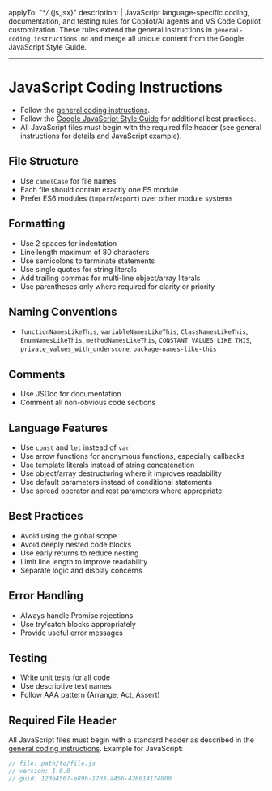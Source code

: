 <!-- file: .github/instructions/javascript.instructions.md -->
<!-- version: 1.1.0 -->
<!-- guid: 8e7d6c5b-4a3c-2d1e-0f9a-8b7c6d5e4f3a -->
<!-- DO NOT EDIT: This file is managed centrally in ghcommon repository -->
<!-- To update: Create an issue/PR in jdfalk/ghcommon -->

applyTo: "\*_/_.{js,jsx}" description: | JavaScript language-specific coding,
documentation, and testing rules for Copilot/AI agents and VS Code Copilot
customization. These rules extend the general instructions in
`general-coding.instructions.md` and merge all unique content from the Google
JavaScript Style Guide.

---

# JavaScript Coding Instructions

- Follow the [general coding instructions](general-coding.instructions.md).
- Follow the
  [Google JavaScript Style Guide](https://google.github.io/styleguide/jsguide.html)
  for additional best practices.
- All JavaScript files must begin with the required file header (see general
  instructions for details and JavaScript example).

## File Structure

- Use `camelCase` for file names
- Each file should contain exactly one ES module
- Prefer ES6 modules (`import`/`export`) over other module systems

## Formatting

- Use 2 spaces for indentation
- Line length maximum of 80 characters
- Use semicolons to terminate statements
- Use single quotes for string literals
- Add trailing commas for multi-line object/array literals
- Use parentheses only where required for clarity or priority

## Naming Conventions

- `functionNamesLikeThis`, `variableNamesLikeThis`, `ClassNamesLikeThis`,
  `EnumNamesLikeThis`, `methodNamesLikeThis`, `CONSTANT_VALUES_LIKE_THIS`,
  `private_values_with_underscore`, `package-names-like-this`

## Comments

- Use JSDoc for documentation
- Comment all non-obvious code sections

## Language Features

- Use `const` and `let` instead of `var`
- Use arrow functions for anonymous functions, especially callbacks
- Use template literals instead of string concatenation
- Use object/array destructuring where it improves readability
- Use default parameters instead of conditional statements
- Use spread operator and rest parameters where appropriate

## Best Practices

- Avoid using the global scope
- Avoid deeply nested code blocks
- Use early returns to reduce nesting
- Limit line length to improve readability
- Separate logic and display concerns

## Error Handling

- Always handle Promise rejections
- Use try/catch blocks appropriately
- Provide useful error messages

## Testing

- Write unit tests for all code
- Use descriptive test names
- Follow AAA pattern (Arrange, Act, Assert)

## Required File Header

All JavaScript files must begin with a standard header as described in the
[general coding instructions](general-coding.instructions.md). Example for
JavaScript:

```js
// file: path/to/file.js
// version: 1.0.0
// guid: 123e4567-e89b-12d3-a456-426614174000
```
